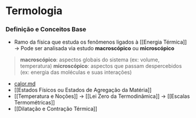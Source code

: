 # Termologia

### Definição e Conceitos Base

* Ramo da física que estuda os fenômenos ligados à \[\[Energia Térmica]] → Pode ser analisada via estudo **macroscópico** ou **microscópico**

> **macroscópico**: aspectos globais do sistema (ex: volume, temperatura) **microscópico**: aspectos que passam despercebidos (ex: energia das moléculas e suas interações)

* [calor.md](calor.md "mention")
* \[\[Estados Físicos ou Estados de Agregação da Matéria]]
* \[\[Temperatura e Noções]] → \[\[Lei Zero da Termodinâmica]] → \[\[Escalas Termométricas]]
* \[\[Dilatação e Contração Térmica]]
